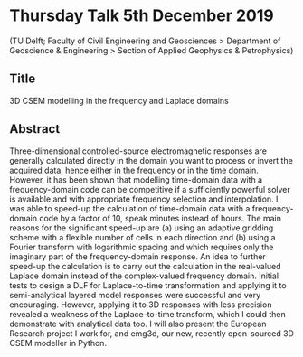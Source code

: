 # Thursday Talk 5th December 2019

(TU Delft; Faculty of Civil Engineering and Geosciences > Department of
Geoscience & Engineering > Section of Applied Geophysics \& Petrophysics)

## Title

3D CSEM modelling in the frequency and Laplace domains

## Abstract

Three-dimensional controlled-source electromagnetic responses are
generally calculated directly in the domain you want to process or invert
the acquired data, hence either in the frequency or in the time domain.
However, it has been shown that modelling time-domain data with a
frequency-domain code can be competitive if a sufficiently powerful
solver is available and with appropriate frequency selection and
interpolation. I was able to speed-up the calculation of time-domain data
with a frequency-domain code by a factor of 10, speak minutes instead of
hours. The main reasons for the significant speed-up are (a) using an
adaptive gridding scheme with a flexible number of cells in each
direction and (b) using a Fourier transform with logarithmic spacing and
which requires only the imaginary part of the frequency-domain response.
An idea to further speed-up the calculation is to carry out the
calculation in the real-valued Laplace domain instead of the
complex-valued frequency domain. Initial tests to design a DLF for
Laplace-to-time transformation and applying it to semi-analytical layered
model responses were successful and very encouraging. However, applying
it to 3D responses with less precision revealed a weakness of the
Laplace-to-time transform, which I could then demonstrate with analytical
data too. I will also present the European Research project I work for,
and emg3d, our new, recently open-sourced 3D CSEM modeller in Python.

